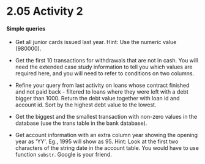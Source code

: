 # 2.05 Activity 2

#### Simple queries

- Get all junior cards issued last year. Hint: Use the numeric value (980000).

- Get the first 10 transactions for withdrawals that are not in cash. You will need the extended case study information to tell you which values are required here, and you will need to refer to conditions on two columns.

- Refine your query from last activity on loans whose contract finished and not paid back - filtered to loans where they were left with a debt bigger than 1000.
  Return the debt value together with loan id and account id. Sort by the highest debt value to the lowest.

- Get the biggest and the smallest transaction with non-zero values in the database (use the trans table in the bank database).

- Get account information with an extra column year showing the opening year as 'YY'. Eg., 1995 will show as 95. Hint: Look at the first two characters of the string date in the account table. You would have to use function `substr`. Google is your friend. 

